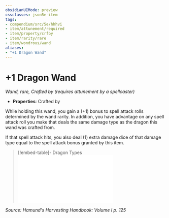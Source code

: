 ```yaml
---
obsidianUIMode: preview
cssclasses: json5e-item
tags:
- compendium/src/5e/hhhvi
- item/attunement/required
- item/property/crfby
- item/rarity/rare
- item/wondrous/wand
aliases: 
- "+1 Dragon Wand"
---
```

# +1 Dragon Wand
*Wand, rare, Crafted by (requires attunement by a spellcaster)*  

- **Properties**: Crafted by

While holding this wand, you gain a (+1) bonus to spell attack rolls determined by the wand rarity. In addition, you have advantage on any spell attack roll you make that deals the same damage type as the dragon this wand was crafted from.

If that spell attack hits, you also deal (1) extra damage dice of that damage type equal to the spell attack bonus granted by this item.

> [!embed-table]- Dragon Types
> ![Dragon Types](compendium/tables/dragon-types-hhhvi.md)

*Source: Hamund's Harvesting Handbook: Volume I p. 125*